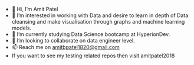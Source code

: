 - 👋 Hi, I’m Amit Patel
- 👀 I’m interested in working with Data and desire to learn in depth of Data cleansing and make visualisation through graphs and machine learning models.
- 🌱 I’m currently studying Data Science bootcamp at HyperionDev.
- 💞️ I’m looking to collaborate on data engineer level.
- 📫 Reach me on amitbpatel1820@gmail.com
- If you want to see my testing related repos then visit amitpatel2018

<!---
amitpatel2024/amitpatel2024 is a ✨ special ✨ repository because its `README.md` (this file) appears on your GitHub profile.
You can click the Preview link to take a look at your changes.
--->
